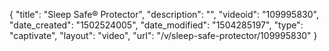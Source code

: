{
    "title": "Sleep Safe&reg; Protector",
    "description": "",
    "videoid": "109995830",
    "date_created": "1502524005",
    "date_modified": "1504285197",
    "type": "captivate",
    "layout": "video",
    "url": "\/v\/sleep-safe-protector\/109995830"
}